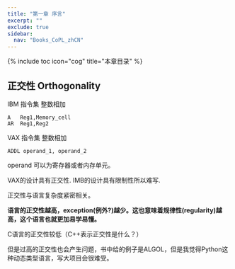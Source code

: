 ```yaml
---
title: "第一章 序言"
excerpt: ""
exclude: true
sidebar:
  nav: "Books_CoPL_zhCN"
---
```

{% include toc icon="cog" title="本章目录" %}

## 正交性 Orthogonality
 
IBM 指令集 整数相加
```
A   Reg1,Memory_cell
AR  Reg1,Reg2
```
 
VAX 指令集 整数相加
```
ADDL operand_1, operand_2
```
operand 可以为寄存器或者内存单元。

VAX的设计具有正交性.
IMB的设计具有限制性所以难写.

正交性与语言复杂度紧密相关。

__语言的正交性越高，exception(例外?)越少。这也意味着规律性(regularity)越高，这个语言也就更加易学易懂。__

C语言的正交性较低（C++表示正交性是什么？）

但是过高的正交性也会产生问题，书中给的例子是ALGOL，但是我觉得Python这种动态类型语言，写大项目会很难受。